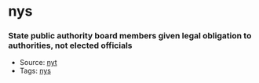 # nys
### State public authority board members given legal obligation to authorities, not elected officials
- Source: [nyt ](https://www.nytimes.com/2009/12/12/nyregion/12authorities.html)
- Tags: [nys](../tags/nys.md)

